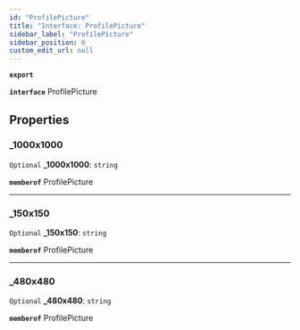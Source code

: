 ```yaml
---
id: "ProfilePicture"
title: "Interface: ProfilePicture"
sidebar_label: "ProfilePicture"
sidebar_position: 0
custom_edit_url: null
---
```


**`export`**

**`interface`** ProfilePicture

## Properties

### \_1000x1000

 `Optional` **\_1000x1000**: `string`

**`memberof`** ProfilePicture

___

### \_150x150

 `Optional` **\_150x150**: `string`

**`memberof`** ProfilePicture

___

### \_480x480

 `Optional` **\_480x480**: `string`

**`memberof`** ProfilePicture
